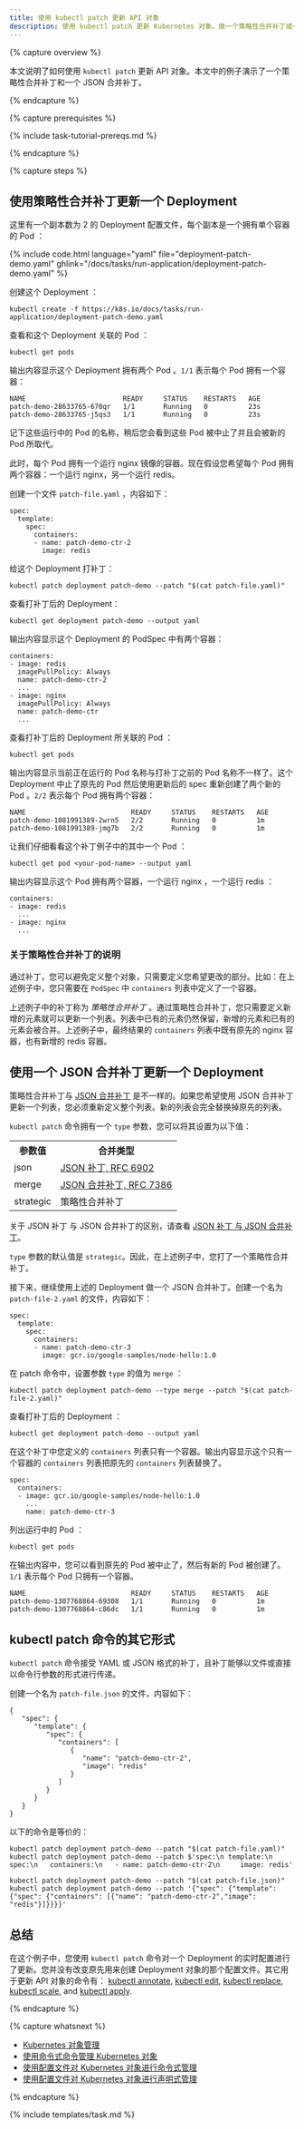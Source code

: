 ```yaml
---
title: 使用 kubectl patch 更新 API 对象
description: 使用 kubectl patch 更新 Kubernetes 对象。做一个策略性合并补丁或一个 JSON 合并补丁。
---
```



{% capture overview %}


本文说明了如何使用 `kubectl patch` 更新 API 对象。本文中的例子演示了一个策略性合并补丁和一个 JSON 合并补丁。

{% endcapture %}

{% capture prerequisites %}

{% include task-tutorial-prereqs.md %}

{% endcapture %}


{% capture steps %}


## 使用策略性合并补丁更新一个 Deployment

这里有一个副本数为 2 的 Deployment 配置文件，每个副本是一个拥有单个容器的 Pod ：

{% include code.html language="yaml" file="deployment-patch-demo.yaml" ghlink="/docs/tasks/run-application/deployment-patch-demo.yaml" %}


创建这个 Deployment ：

```shell
kubectl create -f https://k8s.io/docs/tasks/run-application/deployment-patch-demo.yaml
```


查看和这个 Deployment 关联的 Pod ：

```shell
kubectl get pods
```


输出内容显示这个 Deployment 拥有两个 Pod 。`1/1` 表示每个 Pod 拥有一个容器：


```
NAME                        READY     STATUS    RESTARTS   AGE
patch-demo-28633765-670qr   1/1       Running   0          23s
patch-demo-28633765-j5qs3   1/1       Running   0          23s
```


记下这些运行中的 Pod 的名称，稍后您会看到这些 Pod 被中止了并且会被新的 Pod 所取代。


此时，每个 Pod 拥有一个运行 nginx 镜像的容器。现在假设您希望每个 Pod 拥有两个容器：一个运行 nginx，另一个运行 redis。


创建一个文件 `patch-file.yaml` ，内容如下：

```shell
spec:
  template:
    spec:
      containers:
      - name: patch-demo-ctr-2
        image: redis
```


给这个 Deployment 打补丁：

```shell
kubectl patch deployment patch-demo --patch "$(cat patch-file.yaml)"
```


查看打补丁后的 Deployment：

```shell
kubectl get deployment patch-demo --output yaml
```


输出内容显示这个 Deployment 的 PodSpec 中有两个容器：

```shell
containers:
- image: redis
  imagePullPolicy: Always
  name: patch-demo-ctr-2
  ...
- image: nginx
  imagePullPolicy: Always
  name: patch-demo-ctr
  ...
```


查看打补丁后的 Deployment 所关联的 Pod ：

```shell
kubectl get pods
```


输出内容显示当前正在运行的 Pod 名称与打补丁之前的 Pod 名称不一样了。这个 Deployment 中止了原先的 Pod 然后使用更新后的 spec 重新创建了两个新的 Pod 。`2/2` 表示每个 Pod 拥有两个容器：

```
NAME                          READY     STATUS    RESTARTS   AGE
patch-demo-1081991389-2wrn5   2/2       Running   0          1m
patch-demo-1081991389-jmg7b   2/2       Running   0          1m
```


让我们仔细看看这个补丁例子中的其中一个 Pod ：

```shell
kubectl get pod <your-pod-name> --output yaml
```


输出内容显示这个 Pod 拥有两个容器，一个运行 nginx ，一个运行 redis ：

```
containers:
- image: redis
  ...
- image: nginx
  ...
```


### 关于策略性合并补丁的说明


通过补丁，您可以避免定义整个对象，只需要定义您希望更改的部分。比如：在上述例子中，您只需要在 `PodSpec` 中 `containers` 列表中定义了一个容器。


上述例子中的补丁称为 *策略性合并补丁* 。通过策略性合并补丁，您只需要定义新增的元素就可以更新一个列表。列表中已有的元素仍然保留，新增的元素和已有的元素会被合并。上述例子中，最终结果的 `containers` 列表中既有原先的 nginx 容器，也有新增的 redis 容器。


## 使用一个 JSON 合并补丁更新一个 Deployment


策略性合并补丁与 [JSON 合并补丁](https://tools.ietf.org/html/rfc6902) 是不一样的。如果您希望使用 JSON 合并补丁更新一个列表，您必须重新定义整个列表。新的列表会完全替换掉原先的列表。


`kubectl patch` 命令拥有一个 `type` 参数，您可以将其设置为以下值：

<table>
  <tr><th>参数值</th><th>合并类型</th></tr>
  <tr><td>json</td><td><a href="https://tools.ietf.org/html/rfc6902">JSON 补丁, RFC 6902</a></td></tr>
  <tr><td>merge</td><td><a href="https://tools.ietf.org/html/rfc7386">JSON 合并补丁, RFC 7386</a></td></tr>
  <tr><td>strategic</td><td>策略性合并补丁</td></tr>
</table>


关于 JSON 补丁 与 JSON 合并补丁的区别，请查看 [JSON 补丁 与 JSON 合并补丁](http://erosb.github.io/post/json-patch-vs-merge-patch/)。


`type` 参数的默认值是 `strategic`。因此，在上述例子中，您打了一个策略性合并补丁。


接下来，继续使用上述的 Deployment 做一个 JSON 合并补丁。创建一个名为 `patch-file-2.yaml` 的文件，内容如下：

```shell
spec:
  template:
    spec:
      containers:
      - name: patch-demo-ctr-3
        image: gcr.io/google-samples/node-hello:1.0
```


在 patch 命令中，设置参数 `type` 的值为 `merge` ：

```shell
kubectl patch deployment patch-demo --type merge --patch "$(cat patch-file-2.yaml)"
```


查看打补丁后的 Deployment ：

```shell
kubectl get deployment patch-demo --output yaml
```


在这个补丁中您定义的 `containers` 列表只有一个容器。输出内容显示这个只有一个容器的 `containers` 列表把原先的 `containers` 列表替换了。

```shell
spec:
  containers:
  - image: gcr.io/google-samples/node-hello:1.0
    ...
    name: patch-demo-ctr-3
```


列出运行中的 Pod ：

```shell
kubectl get pods
```


在输出内容中，您可以看到原先的 Pod 被中止了，然后有新的 Pod 被创建了。`1/1` 表示每个 Pod 只拥有一个容器。

```shell
NAME                          READY     STATUS    RESTARTS   AGE
patch-demo-1307768864-69308   1/1       Running   0          1m
patch-demo-1307768864-c86dc   1/1       Running   0          1m
```


## kubectl patch 命令的其它形式


`kubectl patch` 命令接受 YAML 或 JSON 格式的补丁，且补丁能够以文件或直接以命令行参数的形式进行传递。


创建一个名为 `patch-file.json` 的文件，内容如下：

```shell
{
   "spec": {
      "template": {
         "spec": {
            "containers": [
               {
                  "name": "patch-demo-ctr-2",
                  "image": "redis"
               }
            ]
         }
      }
   }
}
```


以下的命令是等价的：


```shell
kubectl patch deployment patch-demo --patch "$(cat patch-file.yaml)"
kubectl patch deployment patch-demo --patch $'spec:\n template:\n  spec:\n   containers:\n   - name: patch-demo-ctr-2\n     image: redis'

kubectl patch deployment patch-demo --patch "$(cat patch-file.json)"
kubectl patch deployment patch-demo --patch '{"spec": {"template": {"spec": {"containers": [{"name": "patch-demo-ctr-2","image": "redis"}]}}}}'
```


## 总结


在这个例子中，您使用 `kubectl patch` 命令对一个 Deployment 的实时配置进行了更新。您并没有改变原先用来创建 Deployment 对象的那个配置文件。其它用于更新 API 对象的命令有：
[kubectl annotate](/docs/user-guide/kubectl/{{page.version}}/#annotate),
[kubectl edit](/docs/user-guide/kubectl/{{page.version}}/#edit),
[kubectl replace](/docs/user-guide/kubectl/{{page.version}}/#replace),
[kubectl scale](/docs/user-guide/kubectl/{{page.version}}/#scale),
and
[kubectl apply](/docs/user-guide/kubectl/{{page.version}}/#apply).

{% endcapture %}


{% capture whatsnext %}


* [Kubernetes 对象管理](/docs/tutorials/object-management-kubectl/object-management/)
* [使用命令式命令管理 Kubernetes 对象](/docs/tutorials/object-management-kubectl/imperative-object-management-command/)
* [使用配置文件对 Kubernetes 对象进行命令式管理](/docs/tutorials/object-management-kubectl/imperative-object-management-configuration/)
* [使用配置文件对 Kubernetes 对象进行声明式管理](/docs/tutorials/object-management-kubectl/declarative-object-management-configuration/)

{% endcapture %}

{% include templates/task.md %}
